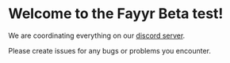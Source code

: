 # Welcome to the Fayyr Beta test!

We are coordinating everything on our [discord server](https://discord.gg/MG8JeeuwYV). 

Please create issues for any bugs or problems you encounter.
